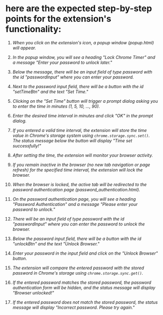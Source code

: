 # here are the expected step-by-step points for the extension's functionality:

1. _When you click on the extension's icon, a popup window (popup.html) will appear._

2. _In the popup window, you will see a heading "Lock Chrome Timer" and a message "Enter your password to unlock later."_

3. _Below the message, there will be an input field of type password with the id "passwordInput" where you can enter your password._

4. _Next to the password input field, there will be a button with the id "setTimeBtn" and the text "Set Time."_

5. _Clicking on the "Set Time" button will trigger a prompt dialog asking you to enter the time in minutes (1, 5, 10, ..., 90)._

6. _Enter the desired time interval in minutes and click "OK" in the prompt dialog._

7. _If you entered a valid time interval, the extension will store the time value in Chrome's storage system using `chrome.storage.sync.set()`. The status message below the button will display "Time set successfully!"_

8. _After setting the time, the extension will monitor your browser activity._

9. _If you remain inactive in the browser (no new tab navigation or page refresh) for the specified time interval, the extension will lock the browser._

10. _When the browser is locked, the active tab will be redirected to the password authentication page (password_authentication.html)._

11. _On the password authentication page, you will see a heading "Password Authentication" and a message "Please enter your password to unlock."_

12. _There will be an input field of type password with the id "passwordInput" where you can enter the password to unlock the browser._

13. _Below the password input field, there will be a button with the id "unlockBtn" and the text "Unlock Browser."_

14. _Enter your password in the input field and click on the "Unlock Browser" button._

15. _The extension will compare the entered password with the stored password in Chrome's storage using `chrome.storage.sync.get()`._

16. _If the entered password matches the stored password, the password authentication form will be hidden, and the status message will display "Browser unlocked!"_

17. _If the entered password does not match the stored password, the status message will display "Incorrect password. Please try again."_
